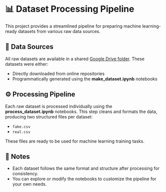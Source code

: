 # 📊 Dataset Processing Pipeline

This project provides a streamlined pipeline for preparing machine learning-ready datasets from various raw data sources.

## 📁 Data Sources

All raw datasets are available in a shared [Google Drive folder](https://drive.google.com/drive/folders/1d_2XZ3N9c1Nmncj1CSrnQAaUaoG_xkyv?usp=sharing). These datasets were either:

- Directly downloaded from online repositories
- Programmatically generated using the **make_dataset.ipynb** notebooks

## ⚙️ Processing Pipeline

Each raw dataset is processed individually using the **process_dataset.ipynb** notebooks. This step cleans and formats the data, producing two structured files per dataset:

- `fake.csv`
- `real.csv`

These files are ready to be used for machine learning training tasks.

## 📌 Notes

- Each dataset follows the same format and structure after processing for consistency.
- You can explore or modify the notebooks to customize the pipeline for your own needs.
